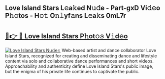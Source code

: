 ## Love Island Stars L𝚎a𝚔ed N𝚞𝚍e - Part-gxD Vi𝚍𝚎o P𝚑𝚘tos - H𝚘𝚝 O𝚗𝚕yf𝚊ns L𝚎a𝚔s 0mL7r

# <h2><a href="http://kf8dvw.oniu.top/?m=Love+Island+Stars">🔗👉 🔴 Love Island Stars P𝚑ot𝚘𝚜 V𝚒d𝚎o</a></h2>

[![Love Island Stars Nu𝚍e𝚜](https://i.imgur.com/0qMVB7G.gif)](http://kf8dvw.oniu.top/?m=Love+Island+Stars)
Web-based artist and dance collaborator Love Island Stars, recognized for creating and disseminating dance and lifestyle content via solo and collaborative dance performances and short videos. Approachability and authenticity define Love Island Stars's public image, but the enigma of his private life continues to captivate the public.  
